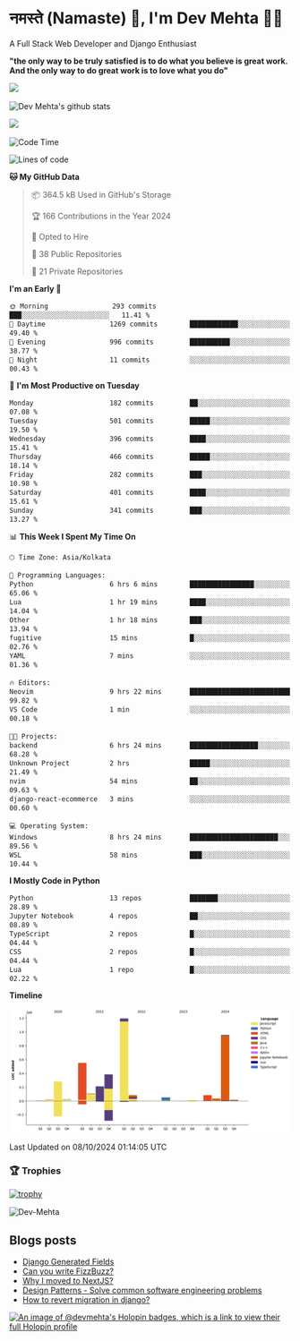 # नमस्ते (Namaste) :pray:, I'm Dev Mehta :man_technologist:
A Full Stack Web Developer and Django Enthusiast

**"the only way to be truly satisfied is to do what you believe is great work. And the only way to do great work is to love what you do"**

<img src="https://github-readme-stats.vercel.app/api?username=Dev-Mehta&show=reviews,discussions_started,discussions_answered,prs_merged,prs_merged_percentage" />

![Dev Mehta's github stats](https://github-readme-stats.vercel.app/api?username=Dev-Mehta&count_private=true&show_icons=true&theme=nightowl)

<img src="https://komarev.com/ghpvc/?username=Dev-Mehta" />

<!--START_SECTION:waka-->
![Code Time](http://img.shields.io/badge/Code%20Time-406%20hrs%2038%20mins-blue)

![Lines of code](https://img.shields.io/badge/From%20Hello%20World%20I%27ve%20Written-4.0%20million%20lines%20of%20code-blue)

**🐱 My GitHub Data** 

> 📦 364.5 kB Used in GitHub's Storage 
 > 
> 🏆 166 Contributions in the Year 2024
 > 
> 💼 Opted to Hire
 > 
> 📜 38 Public Repositories 
 > 
> 🔑 21 Private Repositories 
 > 
**I'm an Early 🐤** 

```text
🌞 Morning                293 commits         ███░░░░░░░░░░░░░░░░░░░░░░   11.41 % 
🌆 Daytime                1269 commits        ████████████░░░░░░░░░░░░░   49.40 % 
🌃 Evening                996 commits         ██████████░░░░░░░░░░░░░░░   38.77 % 
🌙 Night                  11 commits          ░░░░░░░░░░░░░░░░░░░░░░░░░   00.43 % 
```
📅 **I'm Most Productive on Tuesday** 

```text
Monday                   182 commits         ██░░░░░░░░░░░░░░░░░░░░░░░   07.08 % 
Tuesday                  501 commits         █████░░░░░░░░░░░░░░░░░░░░   19.50 % 
Wednesday                396 commits         ████░░░░░░░░░░░░░░░░░░░░░   15.41 % 
Thursday                 466 commits         █████░░░░░░░░░░░░░░░░░░░░   18.14 % 
Friday                   282 commits         ███░░░░░░░░░░░░░░░░░░░░░░   10.98 % 
Saturday                 401 commits         ████░░░░░░░░░░░░░░░░░░░░░   15.61 % 
Sunday                   341 commits         ███░░░░░░░░░░░░░░░░░░░░░░   13.27 % 
```


📊 **This Week I Spent My Time On** 

```text
🕑︎ Time Zone: Asia/Kolkata

💬 Programming Languages: 
Python                   6 hrs 6 mins        ████████████████░░░░░░░░░   65.06 % 
Lua                      1 hr 19 mins        ████░░░░░░░░░░░░░░░░░░░░░   14.04 % 
Other                    1 hr 18 mins        ███░░░░░░░░░░░░░░░░░░░░░░   13.94 % 
fugitive                 15 mins             █░░░░░░░░░░░░░░░░░░░░░░░░   02.76 % 
YAML                     7 mins              ░░░░░░░░░░░░░░░░░░░░░░░░░   01.36 % 

🔥 Editors: 
Neovim                   9 hrs 22 mins       █████████████████████████   99.82 % 
VS Code                  1 min               ░░░░░░░░░░░░░░░░░░░░░░░░░   00.18 % 

🐱‍💻 Projects: 
backend                  6 hrs 24 mins       █████████████████░░░░░░░░   68.28 % 
Unknown Project          2 hrs               █████░░░░░░░░░░░░░░░░░░░░   21.49 % 
nvim                     54 mins             ██░░░░░░░░░░░░░░░░░░░░░░░   09.63 % 
django-react-ecommerce   3 mins              ░░░░░░░░░░░░░░░░░░░░░░░░░   00.60 % 

💻 Operating System: 
Windows                  8 hrs 24 mins       ██████████████████████░░░   89.56 % 
WSL                      58 mins             ███░░░░░░░░░░░░░░░░░░░░░░   10.44 % 
```

**I Mostly Code in Python** 

```text
Python                   13 repos            ███████░░░░░░░░░░░░░░░░░░   28.89 % 
Jupyter Notebook         4 repos             ██░░░░░░░░░░░░░░░░░░░░░░░   08.89 % 
TypeScript               2 repos             █░░░░░░░░░░░░░░░░░░░░░░░░   04.44 % 
CSS                      2 repos             █░░░░░░░░░░░░░░░░░░░░░░░░   04.44 % 
Lua                      1 repo              █░░░░░░░░░░░░░░░░░░░░░░░░   02.22 % 
```



**Timeline**

![Lines of Code chart](https://raw.githubusercontent.com/Dev-Mehta/Dev-Mehta/master/assets/bar_graph.png)


 Last Updated on 08/10/2024 01:14:05 UTC
<!--END_SECTION:waka-->

### 🏆 Trophies
[![trophy](https://github-profile-trophy.vercel.app/?username=Dev-Mehta&row=2&column=3&margin-w=15&margin-h=15&no-bg=true&frame=false&theme=onestar)](https://github.com/ryo-ma/github-profile-trophy)

<img align="center" src="https://github-readme-streak-stats.herokuapp.com/?user=Dev-Mehta&" alt="Dev-Mehta" />

## Blogs posts<!-- BLOG-POST-LIST:START -->
- [Django Generated Fields](https://simplifiedweb.netlify.app/django-generated-fields)
- [Can you write FizzBuzz?](https://simplifiedweb.netlify.app/can-you-write-fizzbuzz)
- [Why I moved to NextJS?](https://simplifiedweb.netlify.app/why-i-moved-to-nextjs)
- [Design Patterns - Solve common software engineering problems](https://simplifiedweb.netlify.app/design-patterns-solve-common-software-engineering-problems)
- [How to revert migration in django?](https://simplifiedweb.netlify.app/how-to-revert-migration-in-django)
<!-- BLOG-POST-LIST:END -->

[![An image of @devmehta's Holopin badges, which is a link to view their full Holopin profile](https://holopin.me/devmehta)](https://holopin.io/@devmehta)
